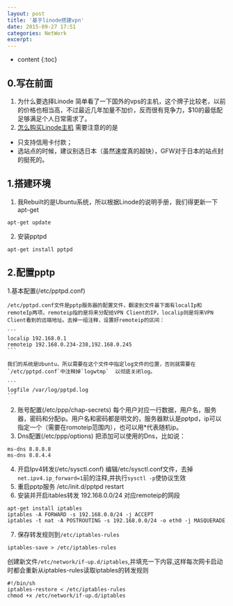 ```yaml
---
layout: post
title: '基于linode搭建vpn'
date: 2015-09-27 17:51
categories: NetWork
excerpt:
---
```


* content
{:toc}

## 0.写在前面
1. 为什么要选择Linode
简单看了一下国外的vps的主机，这个牌子比较老，以前的价格也相当高，不过最近几年加量不加价，反而很有竞争力，$10的最低配足够满足个人日常需求了。
2. [怎么购买Linode主机](http://my.oschina.net/denglz/blog/313858)
需要注意的的是

* 只支持信用卡付款；
* 选站点的时候，建议别选日本（虽然速度真的超快），GFW对于日本的站点封的挺死的。

## 1.搭建环境
1. 我Rebuilt的是Ubuntu系统，所以根据Linode的说明手册，我们得更新一下apt-get
```
apt-get update
```
2. 安装pptpd

```
apt-get install pptpd
```

## 2.配置pptp
1.基本配置(/etc/pptpd.conf)

	/etc/pptpd.conf文件是pptp服务器的配置文件，翻滚到文件最下面有localIp和remoteIp两项，remoteip指的是将来分配给VPN Client的IP，localip则是将来VPN Client看到的远端地址。去掉一组注释，设置好remoteip的区间：

	```
	localip 192.168.0.1
	remoteip 192.168.0.234-238,192.168.0.245
	```

	我们的系统是Ubuntu，所以需要在这个文件中指定log文件的位置，否则就需要在`/etc/pptpd.conf`中注释掉`logwtmp`	以彻底关闭log。

	```
	logfile /var/log/pptpd.log
	```
2. 账号配置(/etc/ppp/chap-secrets)
每个用户对应一行数据，用户名，服务器，密码和分配ip。用户名和密码都是明文的，服务器默认是pptpd，ip可以指定一个（需要在romoteip范围内），也可以用*代表随机ip。
3. Dns配置(/etc/ppp/options)
把添加可以使用的Dns，比如说：
```
ms-dns 8.8.8.8
ms-dns 8.8.4.4
```
4. 开启Ipv4转发(/etc/sysctl.conf)
编辑/etc/sysctl.conf文件，去掉`net.ipv4.ip_forward=1`前的注释,并执行`sysctl -p`使协议生效
5. 重启pptp服务
/etc/init.d/pptpd restart
6. 安装并开启itables转发
192.168.0.0/24 对应remoteip的网段
```
apt-get install iptables
iptables -A FORWARD -s 192.168.0.0/24 -j ACCEPT
iptables -t nat -A POSTROUTING -s 192.168.0.0/24 -o eth0 -j MASQUERADE
```
7. 保存转发规则到`/etc/iptables-rules`
```
iptables-save > /etc/iptables-rules
```
创建新文件`/etc/network/if-up.d/iptables`,并填充一下内容,这样每次网卡启动时都会重新从iptables-rules读取iptables的转发规则
```
#!/bin/sh
iptables-restore < /etc/iptables-rules
chmod +x /etc/network/if-up.d/iptables
```